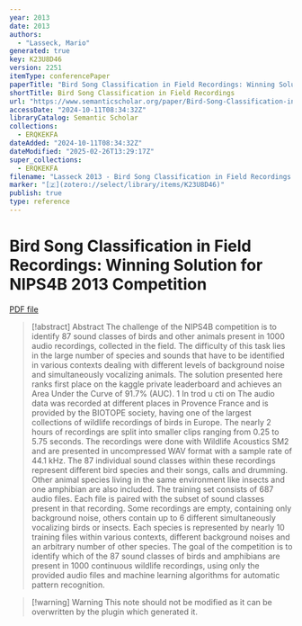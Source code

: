 ```yaml
---
year: 2013
date: 2013
authors:
  - "Lasseck, Mario"
generated: true
key: K23U8D46
version: 2251
itemType: conferencePaper
paperTitle: "Bird Song Classification in Field Recordings: Winning Solution for NIPS4B 2013 Competition"
shortTitle: Bird Song Classification in Field Recordings
url: "https://www.semanticscholar.org/paper/Bird-Song-Classification-in-Field-Recordings%3A-for-*-Lasseck/95e0623c25126610014820dd7a04207a1fce900a"
accessDate: "2024-10-11T08:34:32Z"
libraryCatalog: Semantic Scholar
collections:
  - ERQKEKFA
dateAdded: "2024-10-11T08:34:32Z"
dateModified: "2025-02-26T13:29:17Z"
super_collections:
  - ERQKEKFA
filename: "Lasseck 2013 - Bird Song Classification in Field Recordings: Winning Solution for NIPS4B 2013 Competition.pdf"
marker: "[🇿](zotero://select/library/items/K23U8D46)"
publish: true
type: reference
---
```

# Bird Song Classification in Field Recordings: Winning Solution for NIPS4B 2013 Competition

[PDF file](/Papers/PDFs/Lasseck%202013%20-%20Bird%20Song%20Classification%20in%20Field%20Recordings:%20Winning%20Solution%20for%20NIPS4B%202013%20Competition.pdf)

> [!abstract] Abstract
> The challenge of the NIPS4B competition is to identify 87 sound classes of birds and other animals present in 1000 audio recordings, collected in the field. The difficulty of this task lies in the large number of species and sounds that have to be identified in various contexts dealing with different levels of background noise and simultaneously vocalizing animals. The solution presented here ranks first place on the kaggle private leaderboard and achieves an Area Under the Curve of 91.7% (AUC). 1 In trod u cti on The audio data was recorded at different places in Provence France and is provided by the BIOTOPE society, having one of the largest collections of wildlife recordings of birds in Europe. The nearly 2 hours of recordings are split into smaller clips ranging from 0.25 to 5.75 seconds. The recordings were done with Wildlife Acoustics SM2 and are presented in uncompressed WAV format with a sample rate of 44.1 kHz. The 87 individual sound classes within these recordings represent different bird species and their songs, calls and drumming. Other animal species living in the same environment like insects and one amphibian are also included. The training set consists of 687 audio files. Each file is paired with the subset of sound classes present in that recording. Some recordings are empty, containing only background noise, others contain up to 6 different simultaneously vocalizing birds or insects. Each species is represented by nearly 10 training files within various contexts, different background noises and an arbitrary number of other species. The goal of the competition is to identify which of the 87 sound classes of birds and amphibians are present in 1000 continuous wildlife recordings, using only the provided audio files and machine learning algorithms for automatic pattern recognition.

>[!warning] Warning
> This note should not be modified as it can be overwritten by the plugin which generated it.

